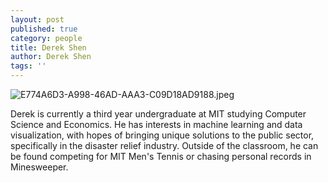 ```yaml
---
layout: post
published: true
category: people
title: Derek Shen
author: Derek Shen
tags: ''
---
```

![E774A6D3-A998-46AD-AAA3-C09D18AD9188.jpeg]({{site.baseurl}}/assets/E774A6D3-A998-46AD-AAA3-C09D18AD9188.jpeg)

Derek is currently a third year undergraduate at MIT studying Computer Science and Economics. He has interests in machine learning and data visualization, with hopes of bringing unique solutions to the public sector, specifically in the disaster relief industry. Outside of the classroom, he can be found competing for MIT Men's Tennis or chasing personal records in Minesweeper.
